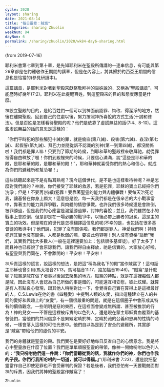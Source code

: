 ```yaml
---
cycle: 2020
layout: sharing
date: 2021-08-14
title: "每日靈修：賊窩"
categories: sharing Zhuolin
weekNum: 84
dayNum: 6
permalink: /sharing/zhuolin/2020/wk84-day6-sharing.html
---
```

(from 2019-07-16)

耶利米書第七章到第十章，是先知耶利米在聖殿所傳講的一連串信息，有可能與第26章都是在約雅敬作王期間的講章，但是在內容上，將其歸於約西亞王期間的信息也是恰當的(參見研讀本)。  

這篇講章，是耶利米對著到聖殿來獻祭敬拜神的百姓說的，又稱為“聖殿講章”，可能歷時好幾年(7:2)。耶利米在此提醒百姓，到這聖殿來的目的和態度應當是什麼。  

神設立聖殿的目的，是給百姓們一個可以到神面前認罪、悔改、得潔淨的地方，然後在離開聖殿，回到自己的住處以後，努力按照神所喜悅的方式生活(十誡和律法)。但是百姓是怎樣看待聖殿的呢？他們是依靠了虛謊無益的話(7:4、8-10)。這些虛謊無益的話的意思是這樣的：  

「你們平時犯的那些觸犯十誡的罪，就是偷盜(第八誡)、殺害(第六誡)、姦淫(第七誡)、起假誓(第九誡)、拜巴力並隨從訴不認識的別神(第一到第四誡)，都沒關係啦！我們都是罪人嘛！只要到了節期的時候，到耶和華的聖殿裡來敬拜祂，就從罪裡得自由釋放了喔！你們到殿裡來的時候，只要信心滿滿，說“這些是耶和華的殿，是耶和華的殿，是耶和華的殿！”，耶和華神就喜悅你們的熱心和信心，就成為你們的避難所和幫助喔！」  

這些話聽起來是不是有點耳熟呢？現今這個世代，是不是也這樣看待神呢？神是怎麼對我們說的？神說，你們接受了耶穌的救恩，若是犯罪，耶穌的寶血已經把你們洗淨；但是！不要再(持續)犯罪！要靠著聖靈的能力與肉體爭戰！要每天治死老我，讓基督在你身上顯大！這意思是說，每一天我們都是在很辛苦的大小戰事當中，靠著主的能力與罪爭戰，與肉體的情慾爭戰。也許我們很多時候還是會跌倒，被罪勝過，但是我們的心應當是渴望勝過罪，討神的喜悅；並且，我們雖然在小的戰事上會跌倒，但是卻是在一場必勝的戰爭中，以後必帶上勝者的冠冕，這是主的寶血的功效。但是現在的世代是怎樣翻譯這信息的呢(不幸的是，也包括在很多基督徒的教導中)？他們說，犯罪了沒有關係啦，我們都是罪人，神愛我們啊！持續犯罪其實也沒有關係，人都是軟弱的嘛，要彼此包容喔！別人沒有資格“論斷”我們，其實我們比大多數人(一般在這裡還要加上：包括很多基督徒)，好了太多了！而且神也已經說了會原諒我們，讓我們得自由釋放，祂是信實的，大家放心好啦，有聖靈與我們同在，不會離開的！平安啦！平安啦！  

神斥責這樣的謊言，說這樣的想法，是把這“稱為我名下的殿”當作賊窩了！這句話主耶穌也曾引用(馬太福音21:13，馬可福音11:17，路加福音19:46)。“賊窩”是什麼呢？賊窩是賊在做了壞事以後回去聚集的地方。賊窩的特點，就是在這裡每個人都是賊，因此沒有人會認為自己所做的事是錯的，可能還互相安慰，彼此炫耀。就算是有人有點良心發現，跟其他人稍稍對比一下，會覺得自己實在算得上是這裡最好的人。C.S.Lewis在他的書《四種愛》中提到人類的友愛，指出這種建立在人的共同的愛好和興趣上的“友愛”，有一個很嚴重的問題，就是在這個圈子中會形成其特有的價值觀念，一些明明是惡的東西，在這裡面會變成無所謂、甚至被推崇的行為！神的兒女——不管是這裡被斥責的以色列人，還是現在蒙主耶穌寶血覆蓋的基督徒們，當他們的共同信念不是緊緊定睛於神、定睛於祂的公義和恩典的性情的時候，一樣會落入這樣的可怕光景中。他們自以為是到了安全的避難所，其實卻是“賊窩”帶給他們的虛假的平安。  

我們的身體就是聖靈的殿。我們實在是要好好地每日反省自己的心懷意念，我是將心中聖靈放在什麼了位置？我們是單單順服聖靈的帶領，像神一開始吩咐以色列人的：“**我只吩咐他們這一件說：『你們當聽從我的話，我就作你們的神，你們也作我的子民。你們行我所吩咐的一切道，就可以得福。』**”(耶利米書 7:23)，還是說把聖靈當作自己即使犯罪也不會受審判的保證？若是後者，我們恐怕有一天要戰兢面對神的斥責，因我們將神的聖殿當作賊窩了！  

`Zhuolin`  
